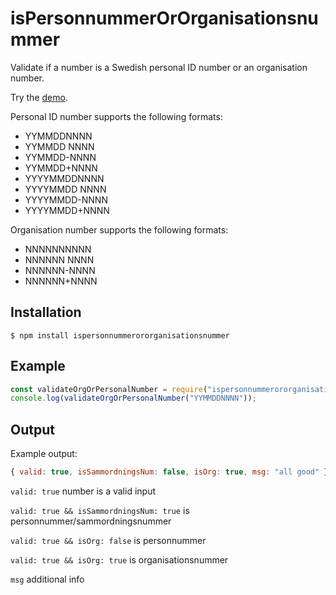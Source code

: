 # isPersonnummerOrOrganisationsnummer

Validate if a number is a Swedish personal ID number or an organisation number.

Try the [demo](https://gavs.github.io/isPersonnummerOrOrganisationsnummer/).

Personal ID number supports the following formats:
* YYMMDDNNNN
* YYMMDD NNNN
* YYMMDD-NNNN
* YYMMDD+NNNN
* YYYYMMDDNNNN
* YYYYMMDD NNNN
* YYYYMMDD-NNNN
* YYYYMMDD+NNNN

Organisation number supports the following formats:
* NNNNNNNNNN
* NNNNNN NNNN
* NNNNNN-NNNN
* NNNNNN+NNNN

## Installation
```
$ npm install ispersonnummerororganisationsnummer
```

## Example
```js
const validateOrgOrPersonalNumber = require("ispersonnummerororganisationsnummer");
console.log(validateOrgOrPersonalNumber("YYMMDDNNNN"));
```

## Output

Example output:

```js
{ valid: true, isSammordningsNum: false, isOrg: true, msg: "all good" }
```

`valid: true` number is a valid input

`valid: true && isSammordningsNum: true` is personnummer/sammordningsnummer

`valid: true && isOrg: false` is personnummer

`valid: true && isOrg: true` is organisationsnummer

`msg` additional info
